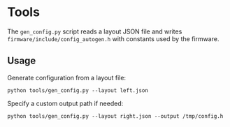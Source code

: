 # Tools

The `gen_config.py` script reads a layout JSON file and writes `firmware/include/config_autogen.h` with constants used by the firmware.

## Usage

Generate configuration from a layout file:

```
python tools/gen_config.py --layout left.json
```

Specify a custom output path if needed:

```
python tools/gen_config.py --layout right.json --output /tmp/config.h
```
